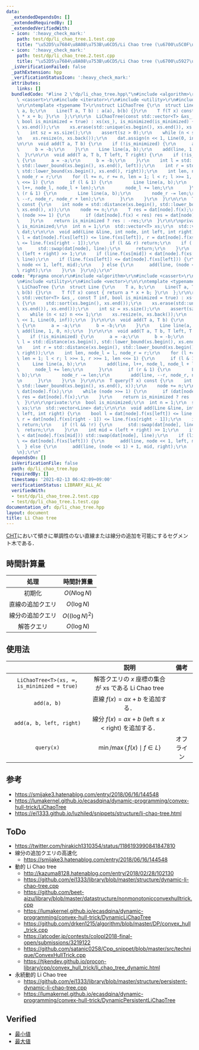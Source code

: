 ```yaml
---
data:
  _extendedDependsOn: []
  _extendedRequiredBy: []
  _extendedVerifiedWith:
  - icon: ':heavy_check_mark:'
    path: test/dp/li_chao_tree.1.test.cpp
    title: "\u52D5\u7684\u8A08\u753B\u6CD5/Li Chao tree (\u6700\u5C0F\u5024)"
  - icon: ':heavy_check_mark:'
    path: test/dp/li_chao_tree.2.test.cpp
    title: "\u52D5\u7684\u8A08\u753B\u6CD5/Li Chao tree (\u6700\u5927\u5024)"
  _isVerificationFailed: false
  _pathExtension: hpp
  _verificationStatusIcon: ':heavy_check_mark:'
  attributes:
    links: []
  bundledCode: "#line 2 \"dp/li_chao_tree.hpp\"\n#include <algorithm>\r\n#include\
    \ <cassert>\r\n#include <iterator>\r\n#include <utility>\r\n#include <vector>\r\
    \n\r\ntemplate <typename T>\r\nstruct LiChaoTree {\r\n  struct Line {\r\n    T\
    \ a, b;\r\n    Line(T a, T b) : a(a), b(b) {}\r\n    T f(T x) const { return a\
    \ * x + b; }\r\n  };\r\n\r\n  LiChaoTree(const std::vector<T> &xs_, const T inf,\
    \ bool is_minimized = true) : xs(xs_), is_minimized(is_minimized) {\r\n    std::sort(xs.begin(),\
    \ xs.end());\r\n    xs.erase(std::unique(xs.begin(), xs.end()), xs.end());\r\n\
    \    int sz = xs.size();\r\n    assert(sz > 0);\r\n    while (n < sz) n <<= 1;\r\
    \n    xs.resize(n, xs.back());\r\n    dat.assign(n << 1, Line(0, inf));\r\n  }\r\
    \n\r\n  void add(T a, T b) {\r\n    if (!is_minimized) {\r\n      a = -a;\r\n\
    \      b = -b;\r\n    }\r\n    Line line(a, b);\r\n    add(line, 1, 0, n);\r\n\
    \  }\r\n\r\n  void add(T a, T b, T left, T right) {\r\n    if (!is_minimized)\
    \ {\r\n      a = -a;\r\n      b = -b;\r\n    }\r\n    int l = std::distance(xs.begin(),\
    \ std::lower_bound(xs.begin(), xs.end(), left));\r\n    int r = std::distance(xs.begin(),\
    \ std::lower_bound(xs.begin(), xs.end(), right));\r\n    int len, node_l = l,\
    \ node_r = r;\r\n    for (l += n, r += n, len = 1; l < r; l >>= 1, r >>= 1, len\
    \ <<= 1) {\r\n      if (l & 1) {\r\n        Line line(a, b);\r\n        add(line,\
    \ l++, node_l, node_l + len);\r\n        node_l += len;\r\n      }\r\n      if\
    \ (r & 1) {\r\n        Line line(a, b);\r\n        node_r -= len;\r\n        add(line,\
    \ --r, node_r, node_r + len);\r\n      }\r\n    }\r\n  }\r\n\r\n  T query(T x)\
    \ const {\r\n    int node = std::distance(xs.begin(), std::lower_bound(xs.begin(),\
    \ xs.end(), x));\r\n    node += n;\r\n    T res = dat[node].f(x);\r\n    while\
    \ (node >>= 1) {\r\n      if (dat[node].f(x) < res) res = dat[node].f(x);\r\n\
    \    }\r\n    return is_minimized ? res : -res;\r\n  }\r\n\r\nprivate:\r\n  bool\
    \ is_minimized;\r\n  int n = 1;\r\n  std::vector<T> xs;\r\n  std::vector<Line>\
    \ dat;\r\n\r\n  void add(Line &line, int node, int left, int right) {\r\n    bool\
    \ l = dat[node].f(xs[left]) <= line.f(xs[left]), r = dat[node].f(xs[right - 1])\
    \ <= line.f(xs[right - 1]);\r\n    if (l && r) return;\r\n    if (!l && !r) {\r\
    \n      std::swap(dat[node], line);\r\n      return;\r\n    }\r\n    int mid =\
    \ (left + right) >> 1;\r\n    if (line.f(xs[mid]) < dat[node].f(xs[mid])) std::swap(dat[node],\
    \ line);\r\n    if (line.f(xs[left]) <= dat[node].f(xs[left])) {\r\n      add(line,\
    \ node << 1, left, mid);\r\n    } else {\r\n      add(line, (node << 1) + 1, mid,\
    \ right);\r\n    }\r\n  }\r\n};\r\n"
  code: "#pragma once\r\n#include <algorithm>\r\n#include <cassert>\r\n#include <iterator>\r\
    \n#include <utility>\r\n#include <vector>\r\n\r\ntemplate <typename T>\r\nstruct\
    \ LiChaoTree {\r\n  struct Line {\r\n    T a, b;\r\n    Line(T a, T b) : a(a),\
    \ b(b) {}\r\n    T f(T x) const { return a * x + b; }\r\n  };\r\n\r\n  LiChaoTree(const\
    \ std::vector<T> &xs_, const T inf, bool is_minimized = true) : xs(xs_), is_minimized(is_minimized)\
    \ {\r\n    std::sort(xs.begin(), xs.end());\r\n    xs.erase(std::unique(xs.begin(),\
    \ xs.end()), xs.end());\r\n    int sz = xs.size();\r\n    assert(sz > 0);\r\n\
    \    while (n < sz) n <<= 1;\r\n    xs.resize(n, xs.back());\r\n    dat.assign(n\
    \ << 1, Line(0, inf));\r\n  }\r\n\r\n  void add(T a, T b) {\r\n    if (!is_minimized)\
    \ {\r\n      a = -a;\r\n      b = -b;\r\n    }\r\n    Line line(a, b);\r\n   \
    \ add(line, 1, 0, n);\r\n  }\r\n\r\n  void add(T a, T b, T left, T right) {\r\n\
    \    if (!is_minimized) {\r\n      a = -a;\r\n      b = -b;\r\n    }\r\n    int\
    \ l = std::distance(xs.begin(), std::lower_bound(xs.begin(), xs.end(), left));\r\
    \n    int r = std::distance(xs.begin(), std::lower_bound(xs.begin(), xs.end(),\
    \ right));\r\n    int len, node_l = l, node_r = r;\r\n    for (l += n, r += n,\
    \ len = 1; l < r; l >>= 1, r >>= 1, len <<= 1) {\r\n      if (l & 1) {\r\n   \
    \     Line line(a, b);\r\n        add(line, l++, node_l, node_l + len);\r\n  \
    \      node_l += len;\r\n      }\r\n      if (r & 1) {\r\n        Line line(a,\
    \ b);\r\n        node_r -= len;\r\n        add(line, --r, node_r, node_r + len);\r\
    \n      }\r\n    }\r\n  }\r\n\r\n  T query(T x) const {\r\n    int node = std::distance(xs.begin(),\
    \ std::lower_bound(xs.begin(), xs.end(), x));\r\n    node += n;\r\n    T res =\
    \ dat[node].f(x);\r\n    while (node >>= 1) {\r\n      if (dat[node].f(x) < res)\
    \ res = dat[node].f(x);\r\n    }\r\n    return is_minimized ? res : -res;\r\n\
    \  }\r\n\r\nprivate:\r\n  bool is_minimized;\r\n  int n = 1;\r\n  std::vector<T>\
    \ xs;\r\n  std::vector<Line> dat;\r\n\r\n  void add(Line &line, int node, int\
    \ left, int right) {\r\n    bool l = dat[node].f(xs[left]) <= line.f(xs[left]),\
    \ r = dat[node].f(xs[right - 1]) <= line.f(xs[right - 1]);\r\n    if (l && r)\
    \ return;\r\n    if (!l && !r) {\r\n      std::swap(dat[node], line);\r\n    \
    \  return;\r\n    }\r\n    int mid = (left + right) >> 1;\r\n    if (line.f(xs[mid])\
    \ < dat[node].f(xs[mid])) std::swap(dat[node], line);\r\n    if (line.f(xs[left])\
    \ <= dat[node].f(xs[left])) {\r\n      add(line, node << 1, left, mid);\r\n  \
    \  } else {\r\n      add(line, (node << 1) + 1, mid, right);\r\n    }\r\n  }\r\
    \n};\r\n"
  dependsOn: []
  isVerificationFile: false
  path: dp/li_chao_tree.hpp
  requiredBy: []
  timestamp: '2021-02-13 06:42:09+09:00'
  verificationStatus: LIBRARY_ALL_AC
  verifiedWith:
  - test/dp/li_chao_tree.2.test.cpp
  - test/dp/li_chao_tree.1.test.cpp
documentation_of: dp/li_chao_tree.hpp
layout: document
title: Li Chao tree
---
```


[CHT](cht.md)において傾きに単調性のない直線または線分の追加を可能にするセグメント木である．


## 時間計算量

|処理|時間計算量|
|:--:|:--:|
|初期化|$O(N \log{N})$|
|直線の追加クエリ|$O(\log{N})$|
|線分の追加クエリ|$O((\log{N})^2)$|
|解答クエリ|$O(\log{N})$|


## 使用法

||説明|備考|
|:--:|:--:|:--:|
|`LiChaoTree<T>(xs, ∞, is_minimized = true)`|解答クエリの $x$ 座標の集合が $\mathrm{xs}$ である Li Chao tree||
|`add(a, b)`|直線 $f(x) = ax + b$ を追加する．||
|`add(a, b, left, right)`|線分 $f(x) = ax + b \ (\mathrm{left} \leq x < \mathrm{right})$ を追加する．||
|`query(x)`|$\min \text{/} \max \lbrace\,f(x) \mid f \in L \rbrace$|オフライン|


## 参考

- https://smijake3.hatenablog.com/entry/2018/06/16/144548
- https://lumakernel.github.io/ecasdqina/dynamic-programming/convex-hull-trick/LiChaoTree
- https://ei1333.github.io/luzhiled/snippets/structure/li-chao-tree.html


## ToDo

- https://twitter.com/hirakich1310354/status/1186193990841847810
- 線分の追加クエリの高速化
  - https://smijake3.hatenablog.com/entry/2018/06/16/144548
- 動的 Li Chao tree
  - http://kazuma8128.hatenablog.com/entry/2018/02/28/102130
  - https://github.com/ei1333/library/blob/master/structure/dynamic-li-chao-tree.cpp
  - https://github.com/beet-aizu/library/blob/master/datastructure/nonmonotonicconvexhulltrick.cpp
  - https://lumakernel.github.io/ecasdqina/dynamic-programming/convex-hull-trick/DynamicLiChaoTree
  - https://github.com/drken1215/algorithm/blob/master/DP/convex_hull_trick.cpp
  - https://atcoder.jp/contests/colopl2018-final-open/submissions/3219122
  - https://github.com/satanic0258/Cpp_snippet/blob/master/src/technique/ConvexHullTrick.cpp
  - https://tjkendev.github.io/procon-library/cpp/convex_hull_trick/li_chao_tree_dynamic.html
- 永続動的 Li Chao tree
  - https://github.com/ei1333/library/blob/master/structure/persistent-dynamic-li-chao-tree.cpp
  - https://lumakernel.github.io/ecasdqina/dynamic-programming/convex-hull-trick/DynamicPersistentLiChaoTree


## Verified

- [最小値](https://judge.yosupo.jp/submission/3848)
- [最大値](https://judge.yosupo.jp/submission/3849)
